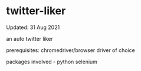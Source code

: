 # twitter-liker

Updated: 31 Aug 2021

an auto twitter liker

prerequisites: chromedriver/browser driver of choice

packages involved - python selenium



